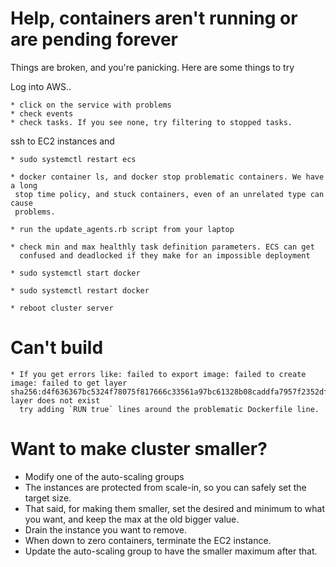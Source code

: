# Help, containers aren't running or are pending forever

  Things are broken, and you're panicking. Here are some things to try

  Log into AWS..

    * click on the service with problems
    * check events
    * check tasks. If you see none, try filtering to stopped tasks.

  ssh to EC2 instances and

    * sudo systemctl restart ecs

    * docker container ls, and docker stop problematic containers. We have a long
     stop time policy, and stuck containers, even of an unrelated type can cause
     problems.

    * run the update_agents.rb script from your laptop

    * check min and max healthly task definition parameters. ECS can get
      confused and deadlocked if they make for an impossible deployment

    * sudo systemctl start docker

    * sudo systemctl restart docker

    * reboot cluster server


# Can't build

    * If you get errors like: failed to export image: failed to create image: failed to get layer sha256:d4f636367bc5324f78075f817666c33561a97bc61328b08caddfa7957f2352df: layer does not exist
      try adding `RUN true` lines around the problematic Dockerfile line.

# Want to make cluster smaller?

  * Modify one of the auto-scaling groups
  * The instances are protected from scale-in, so you can safely set the target
    size.
  * That said, for making them smaller, set the desired and minimum to what you
    want, and keep the max at the old bigger value.
  * Drain the instance you want to remove.
  * When down to zero containers, terminate the EC2 instance.
  * Update the auto-scaling group to have the smaller maximum after that.
